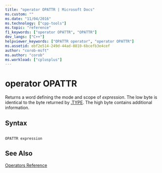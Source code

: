 ```yaml
---
title: "operator OPATTR | Microsoft Docs"
ms.custom: ""
ms.date: "11/04/2016"
ms.technology: ["cpp-tools"]
ms.topic: "reference"
f1_keywords: ["operator OPATTR", "OPATTR"]
dev_langs: ["C++"]
helpviewer_keywords: ["OPATTR operator", "operator OPATTR"]
ms.assetid: ebf2e514-249d-44ad-8810-6bcefb3e4cef
author: "corob-msft"
ms.author: "corob"
ms.workload: ["cplusplus"]
---
```

# operator OPATTR
Returns a word defining the mode and scope of *expression*. The low byte is identical to the byte returned by [.TYPE](../../assembler/masm/operator-dot-type.md). The high byte contains additional information.  
  
## Syntax  
  
```  
  
OPATTR expression  
```  
  
## See Also  
 [Operators Reference](../../assembler/masm/operators-reference.md)